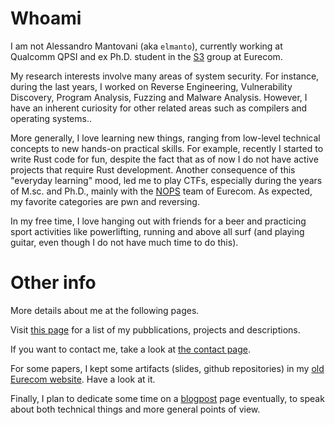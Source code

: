 # Whoami

I am not Alessandro Mantovani (aka `elmanto`), currently working at Qualcomm QPSI and ex Ph.D. student in the [S3](https://www.s3.eurecom.fr/) group at Eurecom.

My research interests involve many areas of system security. For instance, during the last years, I worked on Reverse Engineering, Vulnerability Discovery, Program Analysis, Fuzzing and Malware Analysis. However, I have an inherent curiosity for other related areas such as compilers and operating systems..

More generally, I love learning new things, ranging from low-level technical concepts to new hands-on practical skills. For example, recently I started to write Rust code for fun, despite the fact that as of now I do not have active projects that require Rust development.
Another consequence of this "everyday learning" mood, led me to play CTFs, especially during the years of M.sc. and Ph.D., mainly with the [NOPS](https://www.s3.eurecom.fr/nops/index.html) team of Eurecom. As expected, my favorite categories are pwn and reversing.

In my free time, I love hanging out with friends for a beer and practicing sport activities like powerlifting, running and above all surf (and playing guitar, even though I do not have much time to do this).

# Other info

More details about me at the following pages.


Visit [this page](https://elmanto.github.io/projects) for a list of my pubblications, projects and descriptions.

If you want to contact me, take a look at [the contact page](https://elmanto.github.io/contact).

For some papers, I kept some artifacts (slides, github repositories) in my [old Eurecom website](https://www.s3.eurecom.fr/~elmanto/). Have a look at it.

Finally, I plan to dedicate some time on a [blogpost](https://elmanto.github.io/posts) page eventually, to speak about both technical things and more general points of view.
